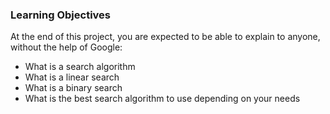 ### Learning Objectives
At the end of this project, you are expected to be able to explain to anyone, without the help of Google:

- What is a search algorithm
- What is a linear search
- What is a binary search
- What is the best search algorithm to use depending on your needs
